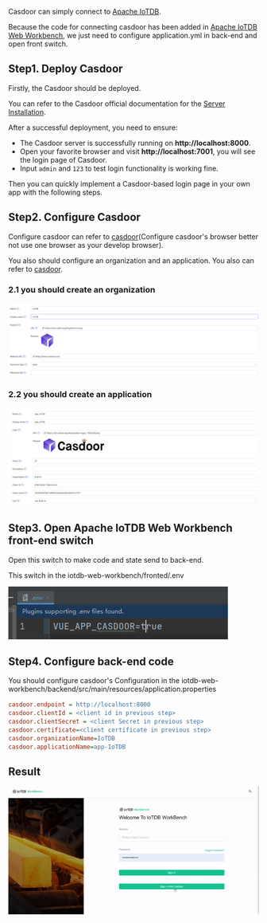 Casdoor can simply connect to [Apache IoTDB](https://github.com/apache/iotdb).

Because the code for connecting casdoor has been added in [Apache IoTDB Web Workbench](https://github.com/apache/iotdb-web-workbench), we just need to configure application.yml in back-end and open front switch.

## Step1. Deploy Casdoor

Firstly, the Casdoor should be deployed.

You can refer to the Casdoor official documentation for the [Server Installation](/docs/basic/server-installation).

After a successful deployment, you need to ensure:

- The Casdoor server is successfully running on **http://localhost:8000**.
- Open your favorite browser and visit **http://localhost:7001**, you will see the login page of Casdoor.
- Input `admin` and `123` to test login functionality is working fine.

Then you can quickly implement a Casdoor-based login page in your own app with the following steps.

## Step2. Configure Casdoor

Configure casdoor can refer to [casdoor](https://door.casdoor.com/login)(Configure casdoor's browser better not use one browser as your develop browser).

You also should configure an organization and an application. You also can refer to [casdoor](https://door.casdoor.com/login).

### 2.1 you should create an organization

![organization](/backend/doc/image/editOrganization.png)

### 2.2 you should create an application

![application](/backend/doc/image/editApplication.png)

## Step3. Open Apache IoTDB Web Workbench front-end switch

Open this switch to make code and state send to back-end.

This switch in the iotdb-web-workbench/fronted/.env

![frontSwitch](/backend/doc/image/frontSwitch.png)

## Step4. Configure back-end code

You should configure casdoor's Configuration in the iotdb-web-workbench/backend/src/main/resources/application.properties

```ini
casdoor.endpoint = http://localhost:8000
casdoor.clientId = <client id in previous step>
casdoor.clientSecret = <client Secret in previous step>
casdoor.certificate=<client certificate in previous step>
casdoor.organizationName=IoTDB
casdoor.applicationName=app-IoTDB
```

## Result

![result](/backend/doc/image/iotdb.gif)